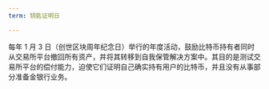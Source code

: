 ```yaml
---
term: 钥匙证明日

---
```

每年 1 月 3 日（创世区块周年纪念日）举行的年度活动，鼓励比特币持有者同时从交易所平台撤回所有资产，并将其转移到自我保管解决方案中。其目的是测试交易所平台的偿付能力，迫使它们证明自己确实持有用户的比特币，并且没有从事部分准备金银行业务。